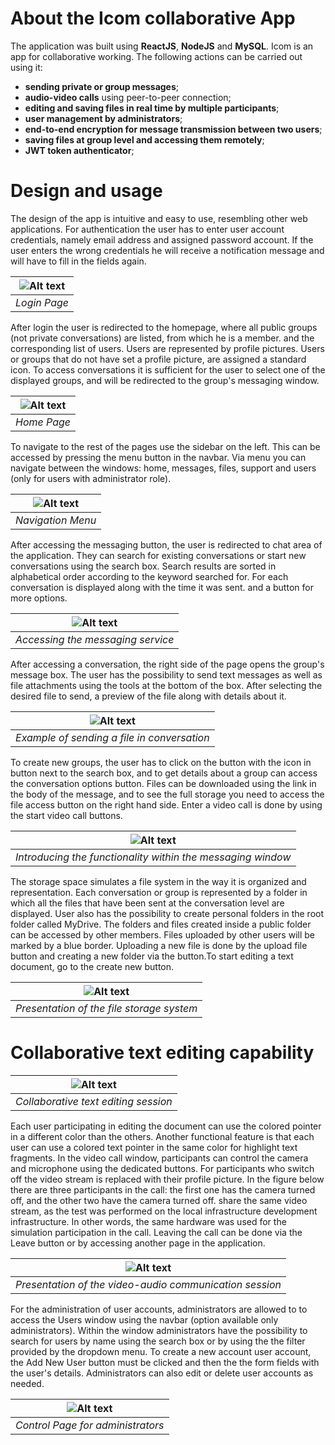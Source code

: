 
# About the Icom collaborative App


The application was built using **ReactJS**, **NodeJS** and **MySQL**. Icom is an app for collaborative working. The following actions can be carried out using it:
-   **sending private or group messages**;
-   **audio-video calls** using peer-to-peer connection;
-   **editing and saving files in real time by multiple participants**;
-   **user management by administrators**;
-   **end-to-end encryption for message transmission between two users**;
-   **saving files at group level and accessing them remotely**;
-   **JWT token authenticator**;


# Design and usage 


The design of the app is intuitive and easy to use, resembling other 
web applications. For authentication the user has to enter
user account credentials, namely email address and assigned password
account. If the user enters the wrong credentials he will receive
a notification message and will have to fill in the fields again.

| ![Alt text ](image.png) | 
|:--:| 
| *Login Page* |

After login the user is redirected to the homepage,
where all public groups (not private conversations) are listed, from which he is a member.
and the corresponding list of users. Users are
represented by profile pictures. Users or groups that do not have
set a profile picture, are assigned a standard icon. To access
conversations it is sufficient for the user to select one of the displayed groups,
and will be redirected to the group's messaging window.

| ![Alt text ](image-1.png) | 
|:--:| 
| *Home Page* |

To navigate to the rest of the pages use the sidebar on the left.
This can be accessed by pressing the menu button in the navbar. Via
menu you can navigate between the windows: home, messages, files,
support and users (only for users with administrator role).

| ![Alt text ](image-2.png) | 
|:--:| 
| *Navigation Menu* |

After accessing the messaging button, the user is redirected to
chat area of the application. They can search for existing conversations
or start new conversations using the search box. Search results
are sorted in alphabetical order according to the keyword searched for. For each
conversation is displayed along with the time it was sent.
and a button for more options.

| ![Alt text ](image-3.png) | 
|:--:| 
| *Accessing the messaging service* |

After accessing a conversation, the right side of the page opens
the group's message box. The user has the possibility to send
text messages as well as file attachments using the tools at the bottom of the
box. After selecting the desired file to send, a
preview of the file along with details about it.

| ![Alt text ](image-4.png) | 
|:--:| 
| *Example of sending a file in conversation* |

To create new groups, the user has to click on the button with the icon in
button next to the search box, and to get details about a
group can access the conversation options button. Files can be
downloaded using the link in the body of the message, and to see the full
storage you need to access the file access button on the right hand side. Enter
a video call is done by using the start video call buttons.

| ![Alt text ](image-5.png) | 
|:--:| 
| *Introducing the functionality within the messaging window* |

The storage space simulates a file system in the way it is organized and
representation. Each conversation or group is represented by a folder in which
all the files that have been sent at the conversation level are displayed. User
also has the possibility to create personal folders in the root folder called
MyDrive. The folders and files created inside a public folder can be
accessed by other members. Files uploaded by other users will be marked
by a blue border. Uploading a new file is done by
the upload file button and creating a new folder via the
button.To start editing a text document, go to
the create new button.

| ![Alt text ](image-6.png) | 
|:--:| 
| *Presentation of the file storage system* |

# Collaborative text editing capability


| ![Alt text ](image-7.png) | 
|:--:| 
| *Collaborative text editing session* |

Each user participating in editing the document can use the
colored pointer in a different color than the others. Another functional feature is
that each user can use a colored text pointer in the same color for
highlight text fragments. In the video call window, participants can control the camera
and microphone using the dedicated buttons. For participants who switch off
the video stream is replaced with their profile picture. In the figure
below there are three participants in the call: the first one has the camera turned off, and the other two have the camera turned off.
share the same video stream, as the test was performed on the local infrastructure
development infrastructure. In other words, the same hardware was used for the simulation
participation in the call. Leaving the call can be done via the
Leave button or by accessing another page in the application.

| ![Alt text ](image-8.png) | 
|:--:| 
| *Presentation of the video-audio communication session* |

For the administration of user accounts, administrators are allowed to
to access the Users window using the navbar (option available only
administrators). Within the window administrators have the possibility to
search for users by name using the search box or by using the
the filter provided by the dropdown menu. To create a new account
user account, the Add New User button must be clicked and then the
the form fields with the user's details. Administrators can also
edit or delete user accounts as needed.

| ![Alt text ](image-9.png) | 
|:--:| 
| *Control Page for administrators* |